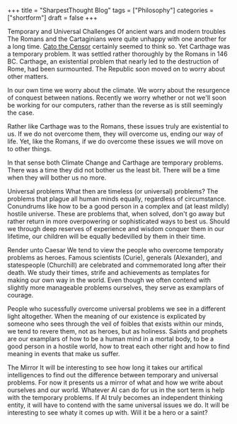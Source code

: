 +++
title = "SharpestThought Blog"
tags = ["Philosophy"]
categories = ["shortform"]
draft = false
+++

Temporary and Universal Challenges
Of ancient wars and modern troubles
The Romans and the Cartaginians were quite unhappy with one another for a long time. [Cato the Censor](https://en.wikiquote.org/wiki/Cato_the_Elder) certainly seemed to think so. Yet Carthage was a temporary problem. It was settled rather thoroughly by the Romans in 146 BC. Carthage, an existential problem that nearly led to the destruction of Rome, had been surmounted. The Republic soon moved on to worry about other matters.

In our own time we worry about the climate. We worry about the resurgence of conquest between nations. Recently we worry whether or not we'll soon be working for our computers, rather than the reverse as is still seemingly the case.

Rather like Carthage was to the Romans, these issues truly are existential to us. If we do not overcome them, they will overcome us, ending our way of life. Yet, like the Romans, if we do overcome these issues we will move on to other things.

In that sense both Climate Change and Carthage are temporary problems. There was a time they did not bother us the least bit. There will be a time when they will bother us no more.

Universal problems
What then are timeless (or universal) problems? The problems that plague all human minds equally, regardless of circumstance. Conundrums like how to be a good person in a complex and (at least mildly) hostile universe. These are problems that, when solved, don't go away but rather return in more overpowering or sophisticated ways to best us. Should we through deep reserves of experience and wisdom conquer them in our lifetime, our children will be equally bedevilled by them in their time.

Render unto Caesar
We tend to view the people who overcome temporaty problems as heroes. Famous scientists (Curie), generals (Alexander), and statespeople (Churchill) are celebrated and commemorated long after their death. We study their times, strife and achievements as templates for making our own way in the world. Even though we often
contend with slightly more manageable problems ourselves, they serve as examplars of courage.

People who sucessfully overcome universal problems we see in a different light altogether. When the meaning of our existence is explicated by someone who sees through the veil of foibles that exists within our minds, we tend to revere them, not as heroes, but as holiness. Saints and prophets are our examplars of how to be a human mind in a mortal body, to be a good person in a hostile world, how to treat each other right and how to find meaning in events that make us suffer.

The Mirror
It will be interesting to see how long it takes our artifical
intelligences to find out the difference between temporary and
universal problems. For now it presents us a mirror of what and how we
write about ourselves and our world. Whatever AI can do for us in the
sort term is help with the temporary problems. If AI truly becomes an
independent thinking entity, it will have to contend with the same
universal issues we do. It will be interesting to see whaty it comes
up with. Will it be a hero or a saint?
